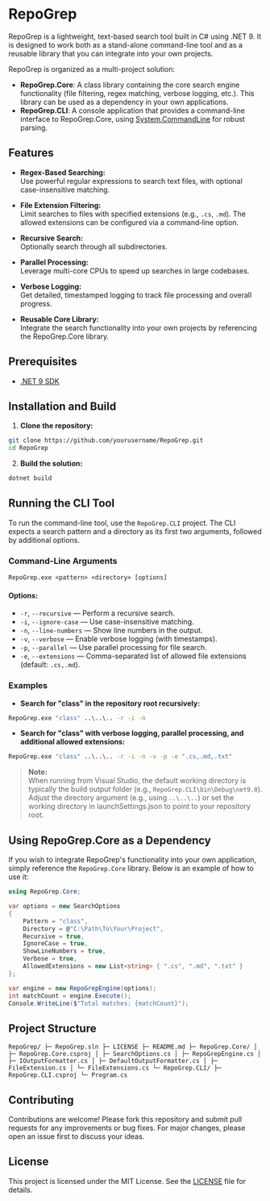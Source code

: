 ﻿# RepoGrep

RepoGrep is a lightweight, text-based search tool built in C# using .NET 9. It is designed to work both as a stand-alone command-line tool and as a reusable library that you can integrate into your own projects.

RepoGrep is organized as a multi-project solution:
- **RepoGrep.Core**: A class library containing the core search engine functionality (file filtering, regex matching, verbose logging, etc.). This library can be used as a dependency in your own applications.
- **RepoGrep.CLI**: A console application that provides a command-line interface to RepoGrep.Core, using [System.CommandLine](https://learn.microsoft.com/en-us/dotnet/command-line/) for robust parsing.

## Features

- **Regex-Based Searching:**  
  Use powerful regular expressions to search text files, with optional case-insensitive matching.

- **File Extension Filtering:**  
  Limit searches to files with specified extensions (e.g., `.cs`, `.md`). The allowed extensions can be configured via a command‑line option.

- **Recursive Search:**  
  Optionally search through all subdirectories.

- **Parallel Processing:**  
  Leverage multi-core CPUs to speed up searches in large codebases.

- **Verbose Logging:**  
  Get detailed, timestamped logging to track file processing and overall progress.

- **Reusable Core Library:**  
  Integrate the search functionality into your own projects by referencing the RepoGrep.Core library.

## Prerequisites

- [.NET 9 SDK](https://dotnet.microsoft.com/download/dotnet/9.0)

## Installation and Build

1. **Clone the repository:**

````bash
git clone https://github.com/yourusername/RepoGrep.git
cd RepoGrep
````

2. **Build the solution:**

````bash
dotnet build
````

## Running the CLI Tool

To run the command-line tool, use the `RepoGrep.CLI` project. The CLI expects a search pattern and a directory as its first two arguments, followed by additional options.

### Command-Line Arguments
````
RepoGrep.exe <pattern> <directory> [options]
````


#### Options:
- `-r`, `--recursive` — Perform a recursive search.
- `-i`, `--ignore-case` — Use case-insensitive matching.
- `-n`, `--line-numbers` — Show line numbers in the output.
- `-v`, `--verbose` — Enable verbose logging (with timestamps).
- `-p`, `--parallel` — Use parallel processing for file search.
- `-e`, `--extensions` — Comma-separated list of allowed file extensions (default: `.cs,.md`).

### Examples

- **Search for "class" in the repository root recursively:**

````bash
RepoGrep.exe "class" ..\..\.. -r -i -n
````

- **Search for "class" with verbose logging, parallel processing, and additional allowed extensions:**

````bash
RepoGrep.exe "class" ..\..\.. -r -i -n -v -p -e ".cs,.md,.txt"
````

> **Note:**  
> When running from Visual Studio, the default working directory is typically the build output folder (e.g., `RepoGrep.CLI\bin\Debug\net9.0`). Adjust the directory argument (e.g., using `..\..\..`) or set the working directory in launchSettings.json to point to your repository root.

## Using RepoGrep.Core as a Dependency

If you wish to integrate RepoGrep's functionality into your own application, simply reference the `RepoGrep.Core` library. Below is an example of how to use it:

````csharp
using RepoGrep.Core;

var options = new SearchOptions
{
    Pattern = "class",
    Directory = @"C:\Path\To\Your\Project",
    Recursive = true,
    IgnoreCase = true,
    ShowLineNumbers = true,
    Verbose = true,
    AllowedExtensions = new List<string> { ".cs", ".md", ".txt" }
};

var engine = new RepoGrepEngine(options);
int matchCount = engine.Execute();
Console.WriteLine($"Total matches: {matchCount}");
````

## Project Structure

````
RepoGrep/ ├─ RepoGrep.sln ├─ LICENSE ├─ README.md ├─ RepoGrep.Core/ │ ├─ RepoGrep.Core.csproj │ ├─ SearchOptions.cs │ ├─ RepoGrepEngine.cs │ ├─ IOutputFormatter.cs │ ├─ DefaultOutputFormatter.cs │ ├─ FileExtension.cs │ └─ FileExtensions.cs └─ RepoGrep.CLI/ ├─ RepoGrep.CLI.csproj └─ Program.cs
````


## Contributing

Contributions are welcome! Please fork this repository and submit pull requests for any improvements or bug fixes. For major changes, please open an issue first to discuss your ideas.

## License

This project is licensed under the MIT License. See the [LICENSE](LICENSE) file for details.